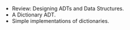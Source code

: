 * Review: Designing ADTs and Data Structures.
* A Dictionary ADT.
* Simple implementations of dictionaries.
